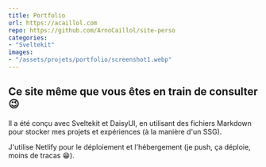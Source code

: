 ```yaml
---
title: Portfolio
url: https://acaillol.com
repo: https://github.com/ArnoCaillol/site-perso
categories:
- "Sveltekit"
images:
- "/assets/projets/portfolio/screenshot1.webp"
---
```


## Ce site même que vous êtes en train de consulter 😉

Il a été conçu avec Sveltekit et DaisyUI, en utilisant des fichiers Markdown pour stocker mes projets et expériences (à la manière d'un SSG).

J'utilise Netlify pour le déploiement et l'hébergement (je push, ça déploie, moins de tracas 😁).
